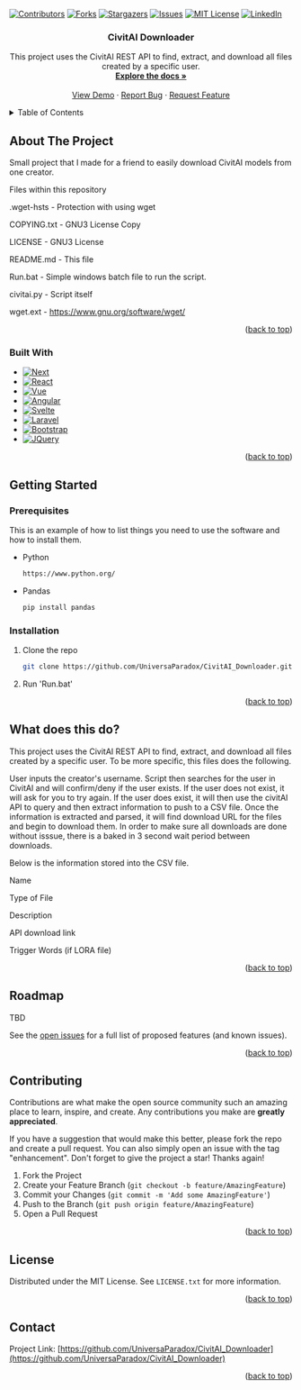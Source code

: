 <!-- Improved compatibility of back to top link: See: https://github.com/othneildrew/Best-README-Template/pull/73 -->
<a name="readme-top"></a>
<!--
*** Thanks for checking out the Best-README-Template. If you have a suggestion
*** that would make this better, please fork the repo and create a pull request
*** or simply open an issue with the tag "enhancement".
*** Don't forget to give the project a star!
*** Thanks again! Now go create something AMAZING! :D
-->



<!-- PROJECT SHIELDS -->
<!--
*** I'm using markdown "reference style" links for readability.
*** Reference links are enclosed in brackets [ ] instead of parentheses ( ).
*** See the bottom of this document for the declaration of the reference variables
*** for contributors-url, forks-url, etc. This is an optional, concise syntax you may use.
*** https://www.markdownguide.org/basic-syntax/#reference-style-links
-->
[![Contributors][contributors-shield]][contributors-url]
[![Forks][forks-shield]][forks-url]
[![Stargazers][stars-shield]][stars-url]
[![Issues][issues-shield]][issues-url]
[![MIT License][license-shield]][license-url]
[![LinkedIn][linkedin-shield]][linkedin-url]




<h3 align="center">CivitAI Downloader</h3>

  <p align="center">
    This project uses the CivitAI REST API to find, extract, and download all files created by a specific user.
    <br />
    <a href="https://github.com/UniversaParadox/CivitAI_Downloader"><strong>Explore the docs »</strong></a>
    <br />
    <br />
    <a href="https://github.com/UniversaParadox/CivitAI_Downloader">View Demo</a>
    ·
    <a href="https://github.com/UniversaParadox/CivitAI_Downloader/issues">Report Bug</a>
    ·
    <a href="https://github.com/UniversaParadox/CivitAI_Downloader/issues">Request Feature</a>
  </p>
</div>



<!-- TABLE OF CONTENTS -->
<details>
  <summary>Table of Contents</summary>
  <ol>
    <li>
      <a href="#about-the-project">About The Project</a>
      <ul>
        <li><a href="#built-with">Built With</a></li>
      </ul>
    </li>
    <li>
      <a href="#getting-started">Getting Started</a>
      <ul>
        <li><a href="#prerequisites">Prerequisites</a></li>
        <li><a href="#installation">Installation</a></li>
      </ul>
    </li>
    <li><a href="#What-does-this-do?">What does this do?</a></li>
    <li><a href="#roadmap">Roadmap</a></li>
    <li><a href="#contributing">Contributing</a></li>
    <li><a href="#license">License</a></li>
    <li><a href="#contact">Contact</a></li>
  </ol>
</details>



<!-- ABOUT THE PROJECT -->
## About The Project

Small project that I made for a friend to easily download CivitAI models from one creator.


Files within this repository

.wget-hsts - Protection with using wget

COPYING.txt - GNU3 License Copy

LICENSE - GNU3 License

README.md - This file

Run.bat - Simple windows batch file to run the script.

civitai.py - Script itself

wget.ext - https://www.gnu.org/software/wget/


<p align="right">(<a href="#readme-top">back to top</a>)</p>



### Built With

* [![Next][Next.js]][Next-url]
* [![React][React.js]][React-url]
* [![Vue][Vue.js]][Vue-url]
* [![Angular][Angular.io]][Angular-url]
* [![Svelte][Svelte.dev]][Svelte-url]
* [![Laravel][Laravel.com]][Laravel-url]
* [![Bootstrap][Bootstrap.com]][Bootstrap-url]
* [![JQuery][JQuery.com]][JQuery-url]

<p align="right">(<a href="#readme-top">back to top</a>)</p>



<!-- GETTING STARTED -->
## Getting Started



### Prerequisites

This is an example of how to list things you need to use the software and how to install them.
* Python
  ```sh
  https://www.python.org/
  ```
* Pandas
  ```sh
  pip install pandas
  ```

### Installation

1. Clone the repo
   ```sh
   git clone https://github.com/UniversaParadox/CivitAI_Downloader.git
   ```
2. Run 'Run.bat'

<p align="right">(<a href="#readme-top">back to top</a>)</p>



<!-- USAGE EXAMPLES -->
## What does this do?

This project uses the CivitAI REST API to find, extract, and download all files created by a specific user. To be more specific, this files does the following.

User inputs the creator's username. Script then searches for the user in CivitAI and will confirm/deny if the user exists. If the user does not exist, it will ask for you to try again. If the user does exist, it will then use the civitAI API to query and then extract information to push to a CSV file. Once the information is extracted and parsed, it will find download URL for the files and begin to download them. In order to make sure all downloads are done without isssue, there is a baked in 3 second wait period between downloads.

Below is the information stored into the CSV file.

Name

Type of File

Description

API download link

Trigger Words (if LORA file)

<p align="right">(<a href="#readme-top">back to top</a>)</p>



<!-- ROADMAP -->
## Roadmap

TBD

See the [open issues](https://github.com/UniversaParadox/CivitAI_Downloader/issues) for a full list of proposed features (and known issues).

<p align="right">(<a href="#readme-top">back to top</a>)</p>



<!-- CONTRIBUTING -->
## Contributing

Contributions are what make the open source community such an amazing place to learn, inspire, and create. Any contributions you make are **greatly appreciated**.

If you have a suggestion that would make this better, please fork the repo and create a pull request. You can also simply open an issue with the tag "enhancement".
Don't forget to give the project a star! Thanks again!

1. Fork the Project
2. Create your Feature Branch (`git checkout -b feature/AmazingFeature`)
3. Commit your Changes (`git commit -m 'Add some AmazingFeature'`)
4. Push to the Branch (`git push origin feature/AmazingFeature`)
5. Open a Pull Request

<p align="right">(<a href="#readme-top">back to top</a>)</p>



<!-- LICENSE -->
## License

Distributed under the MIT License. See `LICENSE.txt` for more information.

<p align="right">(<a href="#readme-top">back to top</a>)</p>



<!-- CONTACT -->
## Contact


Project Link: [https://github.com/UniversaParadox/CivitAI_Downloader](https://github.com/UniversaParadox/CivitAI_Downloader)

<p align="right">(<a href="#readme-top">back to top</a>)</p>





<!-- MARKDOWN LINKS & IMAGES -->
<!-- https://www.markdownguide.org/basic-syntax/#reference-style-links -->
[contributors-shield]: https://img.shields.io/github/contributors/UniversaParadox/CivitAI_Downloader.svg?style=for-the-badge
[contributors-url]: https://github.com/UniversaParadox/CivitAI_Downloader/graphs/contributors
[forks-shield]: https://img.shields.io/github/forks/UniversaParadox/CivitAI_Downloader.svg?style=for-the-badge
[forks-url]: https://github.com/UniversaParadox/CivitAI_Downloader/network/members
[stars-shield]: https://img.shields.io/github/stars/UniversaParadox/CivitAI_Downloader.svg?style=for-the-badge
[stars-url]: https://github.com/UniversaParadox/CivitAI_Downloader/stargazers
[issues-shield]: https://img.shields.io/github/issues/UniversaParadox/CivitAI_Downloader.svg?style=for-the-badge
[issues-url]: https://github.com/UniversaParadox/CivitAI_Downloader/issues
[license-shield]: https://img.shields.io/github/license/UniversaParadox/CivitAI_Downloader.svg?style=for-the-badge
[license-url]: https://github.com/UniversaParadox/CivitAI_Downloader/blob/master/LICENSE.txt
[linkedin-shield]: https://img.shields.io/badge/-LinkedIn-black.svg?style=for-the-badge&logo=linkedin&colorB=555
[linkedin-url]: https://linkedin.com/in/linkedin_username
[product-screenshot]: images/screenshot.png
[Next.js]: https://img.shields.io/badge/next.js-000000?style=for-the-badge&logo=nextdotjs&logoColor=white
[Next-url]: https://nextjs.org/
[React.js]: https://img.shields.io/badge/React-20232A?style=for-the-badge&logo=react&logoColor=61DAFB
[React-url]: https://reactjs.org/
[Vue.js]: https://img.shields.io/badge/Vue.js-35495E?style=for-the-badge&logo=vuedotjs&logoColor=4FC08D
[Vue-url]: https://vuejs.org/
[Angular.io]: https://img.shields.io/badge/Angular-DD0031?style=for-the-badge&logo=angular&logoColor=white
[Angular-url]: https://angular.io/
[Svelte.dev]: https://img.shields.io/badge/Svelte-4A4A55?style=for-the-badge&logo=svelte&logoColor=FF3E00
[Svelte-url]: https://svelte.dev/
[Laravel.com]: https://img.shields.io/badge/Laravel-FF2D20?style=for-the-badge&logo=laravel&logoColor=white
[Laravel-url]: https://laravel.com
[Bootstrap.com]: https://img.shields.io/badge/Bootstrap-563D7C?style=for-the-badge&logo=bootstrap&logoColor=white
[Bootstrap-url]: https://getbootstrap.com
[JQuery.com]: https://img.shields.io/badge/jQuery-0769AD?style=for-the-badge&logo=jquery&logoColor=white
[JQuery-url]: https://jquery.com 
